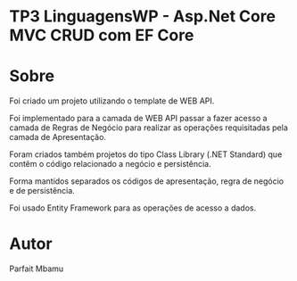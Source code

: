 # TP3 LinguagensWP - Asp.Net Core MVC CRUD com EF Core


 # Sobre

Foi criado um projeto utilizando o template de WEB API.

Foi implementado para a camada de WEB API passar a fazer acesso a camada de Regras de Negócio para realizar as operações requisitadas pela camada de Apresentação.

Foram criados também projetos do tipo Class Library (.NET Standard) que contêm o código relacionado a negócio e persistência.

Forma mantidos separados os códigos de apresentação, regra de negócio e de persistência.

Foi usado Entity Framework para as operações de acesso a dados.

 # Autor
 
 Parfait Mbamu
